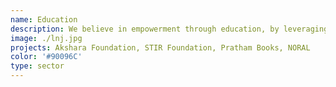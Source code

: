 ```yaml
---
name: Education
description: We believe in empowerment through education, by leveraging open data and open source technologies to ensure every child has equitable access to quality education.
image: ./lnj.jpg
projects: Akshara Foundation, STIR Foundation, Pratham Books, NORAL
color: '#90096C'
type: sector
---
```

